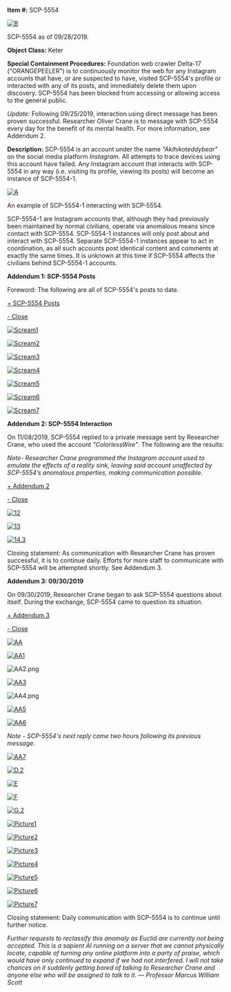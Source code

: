 **Item #:** SCP-5554

[![B](http://scp-wiki.wdfiles.com/local--resized-images/scp-5554/B/medium.jpg)](http://scp-wiki.wdfiles.com/local--files/scp-5554/B)

SCP-5554 as of 09/28/2019.

**Object Class:** Keter

**Special Containment Procedures:** Foundation web crawler Delta-17 ("ORANGEPEELER") is to continuously monitor the web for any Instagram accounts that have, or are suspected to have, visited SCP-5554's profile or interacted with any of its posts, and immediately delete them upon discovery. SCP-5554 has been blocked from accessing or allowing access to the general public.

_Update:_ Following 09/25/2019, interaction using direct message has been proven successful. Researcher Oliver Crane is to message with SCP-5554 every day for the benefit of its mental health. For more information, see Addendum 2.

**Description:** SCP-5554 is an account under the name _"Akihikoteddybear"_ on the social media platform _Instagram_. All attempts to trace devices using this account have failed. Any Instagram account that interacts with SCP-5554 in any way (i.e. visiting its profile, viewing its posts) will become an instance of SCP-5554-1.

[![A](http://scp-wiki.wdfiles.com/local--resized-images/scp-5554/A/medium.jpg)](http://scp-wiki.wdfiles.com/local--files/scp-5554/A)

An example of SCP-5554-1 interacting with SCP-5554.

SCP-5554-1 are Instagram accounts that, although they had previously been maintained by normal civilians, operate via anomalous means since contact with SCP-5554. SCP-5554-1 instances will only post about and interact with SCP-5554. Separate SCP-5554-1 instances appear to act in coordination, as all such accounts post identical content and comments at exactly the same times. It is unknown at this time if SCP-5554 affects the civilians behind SCP-5554-1 accounts.

**Addendum 1: SCP-5554 Posts**

Foreword: The following are all of SCP-5554's posts to date.

[+ SCP-5554 Posts](javascript:;)

[\- Close](javascript:;)

[![Scream1](http://scp-wiki.wdfiles.com/local--resized-images/scp-5554/Scream1/medium.jpg)](http://scp-wiki.wdfiles.com/local--files/scp-5554/Scream1)

[![Scream2](http://scp-wiki.wdfiles.com/local--resized-images/scp-5554/Scream2/medium.jpg)](http://scp-wiki.wdfiles.com/local--files/scp-5554/Scream2)

[![Scream3](http://scp-wiki.wdfiles.com/local--resized-images/scp-5554/Scream3/medium.jpg)](http://scp-wiki.wdfiles.com/local--files/scp-5554/Scream3)

[![Scream4](http://scp-wiki.wdfiles.com/local--resized-images/scp-5554/Scream4/medium.jpg)](http://scp-wiki.wdfiles.com/local--files/scp-5554/Scream4)

[![Scream5](http://scp-wiki.wdfiles.com/local--resized-images/scp-5554/Scream5/medium.jpg)](http://scp-wiki.wdfiles.com/local--files/scp-5554/Scream5)

[![Scream6](http://scp-wiki.wdfiles.com/local--resized-images/scp-5554/Scream6/medium.jpg)](http://scp-wiki.wdfiles.com/local--files/scp-5554/Scream6)

[![Scream7](http://scp-wiki.wdfiles.com/local--resized-images/scp-5554/Scream7/medium.jpg)](http://scp-wiki.wdfiles.com/local--files/scp-5554/Scream7)

**Addendum 2: SCP-5554 Interaction**

On 11/08/2019, SCP-5554 replied to a private message sent by Researcher Crane, who used the account _"ColorlessWire"_. The following are the results:

_Note- Researcher Crane programmed the Instagram account used to emulate the effects of a reality sink, leaving said account unaffected by SCP-5554’s anomalous properties, making communication possible._

[+ Addendum 2](javascript:;)

[\- Close](javascript:;)

[![12](http://scp-wiki.wdfiles.com/local--resized-images/scp-5554/12/medium.jpg)](http://scp-wiki.wdfiles.com/local--files/scp-5554/12)

[![13](http://scp-wiki.wdfiles.com/local--resized-images/scp-5554/13/medium.jpg)](http://scp-wiki.wdfiles.com/local--files/scp-5554/13)

[![14.3](http://scp-wiki.wdfiles.com/local--resized-images/scp-5554/14.3/medium.jpg)](http://scp-wiki.wdfiles.com/local--files/scp-5554/14.3)

Closing statement: As communication with Researcher Crane has proven successful, it is to continue daily. Efforts for more staff to communicate with SCP-5554 will be attempted shortly. See Addendum 3.

**Addendum 3: 09/30/2019**

On 09/30/2019, Researcher Crane began to ask SCP-5554 questions about itself. During the exchange, SCP-5554 came to question its situation.

[+ Addendum 3](javascript:;)

[\- Close](javascript:;)

[![AA](http://scp-wiki.wdfiles.com/local--resized-images/scp-5554/AA/medium.jpg)](http://scp-wiki.wdfiles.com/local--files/scp-5554/AA)

[![AA1](http://scp-wiki.wdfiles.com/local--resized-images/scp-5554/AA1/medium.jpg)](http://scp-wiki.wdfiles.com/local--files/scp-5554/AA1)

![AA2.png](http://scp-wiki.wdfiles.com/local--files/scp-5554/AA2.png)

[![AA3](http://scp-wiki.wdfiles.com/local--resized-images/scp-5554/AA3/medium.jpg)](http://scp-wiki.wdfiles.com/local--files/scp-5554/AA3)

![AA4.png](http://scp-wiki.wdfiles.com/local--files/scp-5554/AA4.png)

[![AA5](http://scp-wiki.wdfiles.com/local--resized-images/scp-5554/AA5/medium.jpg)](http://scp-wiki.wdfiles.com/local--files/scp-5554/AA5)

[![AA6](http://scp-wiki.wdfiles.com/local--resized-images/scp-5554/AA6/medium.jpg)](http://scp-wiki.wdfiles.com/local--files/scp-5554/AA6)

_Note - SCP-5554's next reply came two hours following its previous message._

[![AA7](http://scp-wiki.wdfiles.com/local--resized-images/scp-5554/AA7/medium.jpg)](http://scp-wiki.wdfiles.com/local--files/scp-5554/AA7)

[![D.2](http://scp-wiki.wdfiles.com/local--resized-images/scp-5554/D.2/medium.jpg)](http://scp-wiki.wdfiles.com/local--files/scp-5554/D.2)

[![E](http://scp-wiki.wdfiles.com/local--resized-images/scp-5554/E/medium.jpg)](http://scp-wiki.wdfiles.com/local--files/scp-5554/E)

[![F](http://scp-wiki.wdfiles.com/local--resized-images/scp-5554/F/medium.jpg)](http://scp-wiki.wdfiles.com/local--files/scp-5554/F)

[![G.2](http://scp-wiki.wdfiles.com/local--resized-images/scp-5554/G.2/medium.jpg)](http://scp-wiki.wdfiles.com/local--files/scp-5554/G.2)

[![Picture1](http://scp-wiki.wdfiles.com/local--resized-images/scp-5554/Picture1/medium.jpg)](http://scp-wiki.wdfiles.com/local--files/scp-5554/Picture1)

[![Picture2](http://scp-wiki.wdfiles.com/local--resized-images/scp-5554/Picture2/medium.jpg)](http://scp-wiki.wdfiles.com/local--files/scp-5554/Picture2)

[![Picture3](http://scp-wiki.wdfiles.com/local--resized-images/scp-5554/Picture3/medium.jpg)](http://scp-wiki.wdfiles.com/local--files/scp-5554/Picture3)

[![Picture4](http://scp-wiki.wdfiles.com/local--resized-images/scp-5554/Picture4/medium.jpg)](http://scp-wiki.wdfiles.com/local--files/scp-5554/Picture4)

[![Picture5](http://scp-wiki.wdfiles.com/local--resized-images/scp-5554/Picture5/medium.jpg)](http://scp-wiki.wdfiles.com/local--files/scp-5554/Picture5)

[![Picture6](http://scp-wiki.wdfiles.com/local--resized-images/scp-5554/Picture6/medium.jpg)](http://scp-wiki.wdfiles.com/local--files/scp-5554/Picture6)

[![Picture7](http://scp-wiki.wdfiles.com/local--resized-images/scp-5554/Picture7/medium.jpg)](http://scp-wiki.wdfiles.com/local--files/scp-5554/Picture7)

Closing statement: Daily communication with SCP-5554 is to continue until further notice.

_Further requests to reclassify this anomaly as Euclid are currently not being accepted. This is a sapient AI running on a server that we cannot physically locate, capable of turning any online platform into a party of praise, which would have only continued to expand if we had not interfered. I will not take chances on it suddenly getting bored of talking to Researcher Crane and anyone else who will be assigned to talk to it. — Professor Marcus William Scott_